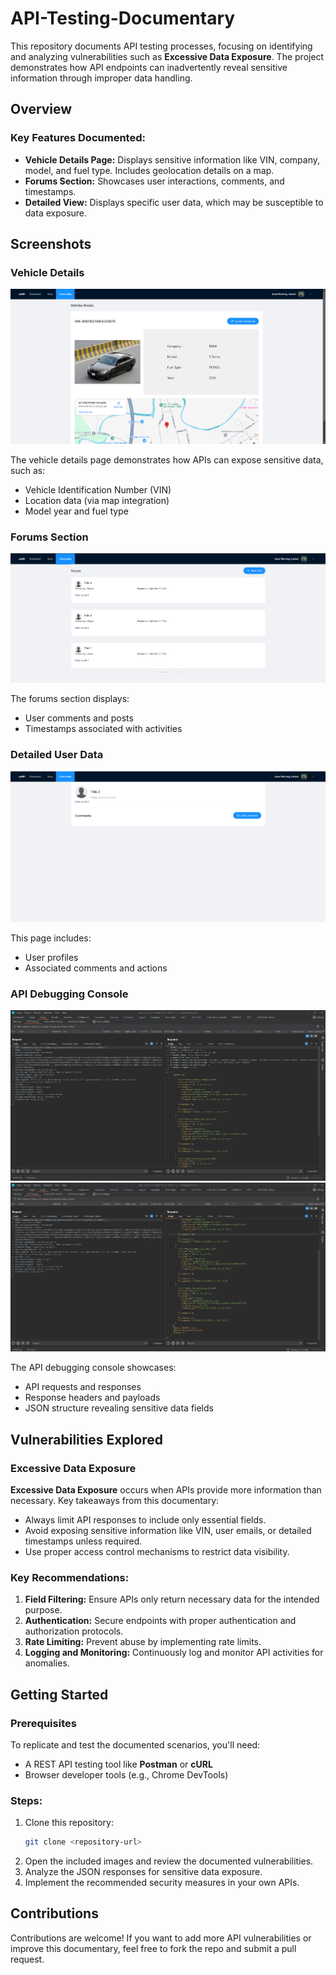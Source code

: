 # API-Testing-Documentary

This repository documents API testing processes, focusing on identifying and analyzing vulnerabilities such as **Excessive Data Exposure**. The project demonstrates how API endpoints can inadvertently reveal sensitive information through improper data handling.

## Overview

### Key Features Documented:
- **Vehicle Details Page:** Displays sensitive information like VIN, company, model, and fuel type. Includes geolocation details on a map.
- **Forums Section:** Showcases user interactions, comments, and timestamps.
- **Detailed View:** Displays specific user data, which may be susceptible to data exposure.

## Screenshots

### Vehicle Details
![Vehicle Details](image.png)

The vehicle details page demonstrates how APIs can expose sensitive data, such as:
- Vehicle Identification Number (VIN)
- Location data (via map integration)
- Model year and fuel type

### Forums Section
![Forums](image-1.png)

The forums section displays:
- User comments and posts
- Timestamps associated with activities

### Detailed User Data
![User Details](image-2.png)

This page includes:
- User profiles
- Associated comments and actions

### API Debugging Console
![API Console](image-3.png)
![API Response Details](image-4.png)

The API debugging console showcases:
- API requests and responses
- Response headers and payloads
- JSON structure revealing sensitive data fields

## Vulnerabilities Explored

### Excessive Data Exposure
**Excessive Data Exposure** occurs when APIs provide more information than necessary. Key takeaways from this documentary:
- Always limit API responses to include only essential fields.
- Avoid exposing sensitive information like VIN, user emails, or detailed timestamps unless required.
- Use proper access control mechanisms to restrict data visibility.

### Key Recommendations:
1. **Field Filtering:** Ensure APIs only return necessary data for the intended purpose.
2. **Authentication:** Secure endpoints with proper authentication and authorization protocols.
3. **Rate Limiting:** Prevent abuse by implementing rate limits.
4. **Logging and Monitoring:** Continuously log and monitor API activities for anomalies.

## Getting Started

### Prerequisites
To replicate and test the documented scenarios, you'll need:
- A REST API testing tool like **Postman** or **cURL**
- Browser developer tools (e.g., Chrome DevTools)

### Steps:
1. Clone this repository:
   ```bash
   git clone <repository-url>
   ```
2. Open the included images and review the documented vulnerabilities.
3. Analyze the JSON responses for sensitive data exposure.
4. Implement the recommended security measures in your own APIs.

## Contributions
Contributions are welcome! If you want to add more API vulnerabilities or improve this documentary, feel free to fork the repo and submit a pull request.